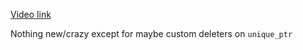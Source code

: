 [Video link](https://www.youtube.com/watch?v=u_FEZDfBPk8)

Nothing new/crazy except for maybe custom deleters on `unique_ptr`

